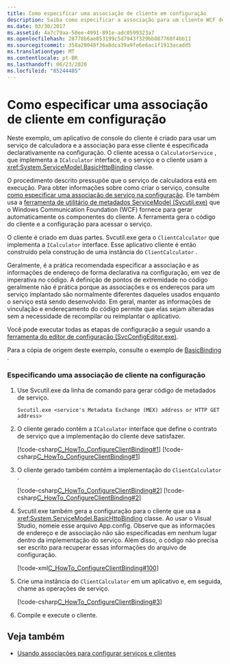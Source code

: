 ```yaml
---
title: Como especificar uma associação de cliente em configuração
description: Saiba como especificar a associação para um cliente WCF declarativamente em um arquivo de configuração. O cliente acessa um serviço neste exemplo.
ms.date: 03/30/2017
ms.assetid: 4a7c79aa-50ee-4991-891e-adc0599323a7
ms.openlocfilehash: 28778b6ae853199c5d7943f329bb087760f4bb11
ms.sourcegitcommit: 358a28048f36a8dca39a9fe6e6ac1f1913acadd5
ms.translationtype: MT
ms.contentlocale: pt-BR
ms.lasthandoff: 06/23/2020
ms.locfileid: "85244485"
---
```

# <a name="how-to-specify-a-client-binding-in-configuration"></a>Como especificar uma associação de cliente em configuração
Neste exemplo, um aplicativo de console do cliente é criado para usar um serviço de calculadora e a associação para esse cliente é especificada declarativamente na configuração. O cliente acessa o `CalculatorService` , que implementa a `ICalculator` interface, e o serviço e o cliente usam a <xref:System.ServiceModel.BasicHttpBinding> classe.  
  
 O procedimento descrito pressupõe que o serviço de calculadora está em execução. Para obter informações sobre como criar o serviço, consulte [como especificar uma associação de serviço na configuração](how-to-specify-a-service-binding-in-configuration.md). Ele também usa a [ferramenta de utilitário de metadados ServiceModel (Svcutil.exe)](servicemodel-metadata-utility-tool-svcutil-exe.md) que o Windows Communication Foundation (WCF) fornece para gerar automaticamente os componentes do cliente. A ferramenta gera o código do cliente e a configuração para acessar o serviço.  
  
 O cliente é criado em duas partes. Svcutil.exe gera o `ClientCalculator` que implementa a `ICalculator` interface. Esse aplicativo cliente é então construído pela construção de uma instância do `ClientCalculator` .  
  
 Geralmente, é a prática recomendada especificar a associação e as informações de endereço de forma declarativa na configuração, em vez de imperativa no código. A definição de pontos de extremidade no código geralmente não é prática porque as associações e os endereços para um serviço implantado são normalmente diferentes daqueles usados enquanto o serviço está sendo desenvolvido. Em geral, manter as informações de vinculação e endereçamento do código permite que elas sejam alteradas sem a necessidade de recompilar ou reimplantar o aplicativo.  
  
 Você pode executar todas as etapas de configuração a seguir usando a [ferramenta do editor de configuração (SvcConfigEditor.exe)](configuration-editor-tool-svcconfigeditor-exe.md).  
  
 Para a cópia de origem deste exemplo, consulte o exemplo de [BasicBinding](./samples/basicbinding.md) .  
  
### <a name="specifying-a-client-binding-in-configuration"></a>Especificando uma associação de cliente na configuração  
  
1. Use Svcutil.exe da linha de comando para gerar código de metadados de serviço.  
  
    ```console  
    Svcutil.exe <service's Metadata Exchange (MEX) address or HTTP GET address>
    ```  
  
2. O cliente gerado contém a `ICalculator` interface que define o contrato de serviço que a implementação do cliente deve satisfazer.  
  
     [!code-csharp[C_HowTo_ConfigureClientBinding#1](../../../samples/snippets/csharp/VS_Snippets_CFX/c_howto_configureclientbinding/cs/generatedclient.cs#1)]
     [!code-csharp[C_HowTo_ConfigureClientBinding#1](../../../samples/snippets/csharp/VS_Snippets_CFX/c_howto_configureclientbinding/cs/source.cs#1)]  
  
3. O cliente gerado também contém a implementação do `ClientCalculator` .  
  
     [!code-csharp[C_HowTo_ConfigureClientBinding#2](../../../samples/snippets/csharp/VS_Snippets_CFX/c_howto_configureclientbinding/cs/generatedclient.cs#2)]
     [!code-csharp[C_HowTo_ConfigureClientBinding#2](../../../samples/snippets/csharp/VS_Snippets_CFX/c_howto_configureclientbinding/cs/source.cs#2)]  
  
4. Svcutil.exe também gera a configuração para o cliente que usa a <xref:System.ServiceModel.BasicHttpBinding> classe. Ao usar o Visual Studio, nomeie esse arquivo App.config. Observe que as informações de endereço e de associação não são especificadas em nenhum lugar dentro da implementação do serviço. Além disso, o código não precisa ser escrito para recuperar essas informações do arquivo de configuração.  
  
     [!code-xml[C_HowTo_ConfigureClientBinding#100](../../../samples/snippets/csharp/VS_Snippets_CFX/c_howto_configureclientbinding/common/client.exe.config#100)]

5. Crie uma instância do `ClientCalculator` em um aplicativo e, em seguida, chame as operações de serviço.  
  
     [!code-csharp[C_HowTo_ConfigureClientBinding#3](../../../samples/snippets/csharp/VS_Snippets_CFX/c_howto_configureclientbinding/cs/client.cs#3)]  
  
6. Compile e execute o cliente.  
  
## <a name="see-also"></a>Veja também

- [Usando associações para configurar serviços e clientes](using-bindings-to-configure-services-and-clients.md)
